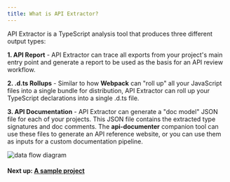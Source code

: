 ```yaml
---
title: What is API Extractor?
---
```


API Extractor is a TypeScript analysis tool that produces three different output types:

**1. API Report** - API Extractor can trace all exports from your project's main entry point and generate
a report to be used as the basis for an API review workflow.

**2. .d.ts Rollups** - Similar to how **Webpack** can "roll up" all your JavaScript files into a single bundle
for distribution, API Extractor can roll up your TypeScript declarations into a single .d.ts file.

**3. API Documentation** - API Extractor can generate a "doc model" JSON file for each of your projects. This
JSON file contains the extracted type signatures and doc comments. The **api-documenter** companion tool
can use these files to generate an API reference website, or you can use them as inputs for a custom documentation
pipeline.

<div style={{ marginLeft: 'auto', marginRight: 'auto', textAlign: 'center' }}>
  <img src="/images/docs/ae-flow-chart.svg" alt="data flow diagram" style={{ height: '450px' }}/>
</div>

#### Next up: [A sample project](../overview/demo_project.md)
